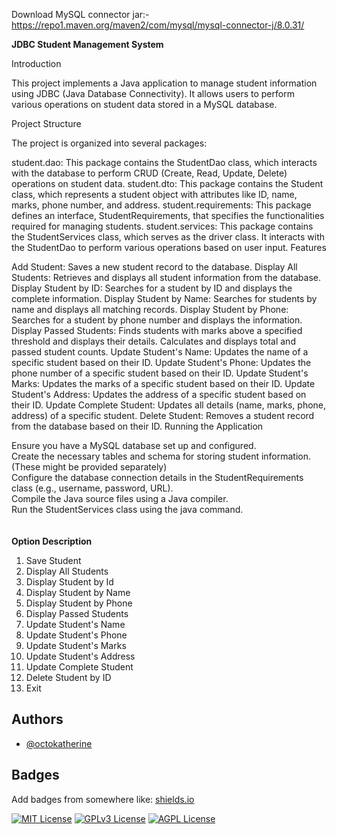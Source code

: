 Download MySQL connector jar:- https://repo1.maven.org/maven2/com/mysql/mysql-connector-j/8.0.31/

**JDBC Student Management System**

Introduction

This project implements a Java application to manage student information using JDBC (Java Database Connectivity). It allows users to perform various operations on student data stored in a MySQL database.

Project Structure

The project is organized into several packages:

student.dao: This package contains the StudentDao class, which interacts with the database to perform CRUD (Create, Read, Update, Delete) operations on student data.
student.dto: This package contains the Student class, which represents a student object with attributes like ID, name, marks, phone number, and address.
student.requirements: This package defines an interface, StudentRequirements, that specifies the functionalities required for managing students.
student.services: This package contains the StudentServices class, which serves as the driver class. It interacts with the StudentDao to perform various operations based on user input.
Features

Add Student: Saves a new student record to the database.
Display All Students: Retrieves and displays all student information from the database.
Display Student by ID: Searches for a student by ID and displays the complete information.
Display Student by Name: Searches for students by name and displays all matching records.
Display Student by Phone: Searches for a student by phone number and displays the information.
Display Passed Students: Finds students with marks above a specified threshold and displays their details. Calculates and displays total and passed student counts.
Update Student's Name: Updates the name of a specific student based on their ID.
Update Student's Phone: Updates the phone number of a specific student based on their ID.
Update Student's Marks: Updates the marks of a specific student based on their ID.
Update Student's Address: Updates the address of a specific student based on their ID.
Update Complete Student: Updates all details (name, marks, phone, address) of a specific student.
Delete Student: Removes a student record from the database based on their ID.
Running the Application

Ensure you have a MySQL database set up and configured.\
Create the necessary tables and schema for storing student information. (These might be provided separately)\
Configure the database connection details in the StudentRequirements class (e.g., username, password, URL).\
Compile the Java source files using a Java compiler.\
Run the StudentServices class using the java command.\
\
\
**Option	Description**
1.	Save Student
2.	Display All Students
3.	Display Student by Id
4.	Display Student by Name
5.	Display Student by Phone
6.	Display Passed Students
7.	Update Student's Name
8.	Update Student's Phone
9.	Update Student's Marks
10.	Update Student's Address
11.	Update Complete Student
12.	Delete Student by ID
13.	Exit
## Authors

- [@octokatherine](https://www.github.com/deshmukhrahulrmd)


## Badges

Add badges from somewhere like: [shields.io](https://shields.io/)

[![MIT License](https://img.shields.io/badge/License-MIT-green.svg)](https://choosealicense.com/licenses/mit/)
[![GPLv3 License](https://img.shields.io/badge/License-GPL%20v3-yellow.svg)](https://opensource.org/licenses/)
[![AGPL License](https://img.shields.io/badge/license-AGPL-blue.svg)](http://www.gnu.org/licenses/agpl-3.0)


